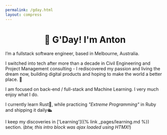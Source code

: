 ```yaml
---
permalink: /gday.html
layout: compress
---
```


<h1 align="center">🤠 G'Day! I'm Anton</h1>

I’m a fullstack software engineer, based in Melbourne, Australia.

I switched into tech after more than a decade in Civil Engineering and Project Management consulting - I rediscovered
  my passion and living the dream now, building digital products and hoping to make the world a better place. 🧀

I am focused on back-end / full-stack and Machine Learning. I very much enjoy what I do.

I currently learn Rust🦀, while practicing _"Extreme Programming"_ in Ruby and shipping it daily🛳️

I keep my discoveries in ['Learning']({% link _pages/learning.md %}) section. (_btw, this intro block was ajax loaded using HTMX!_)
